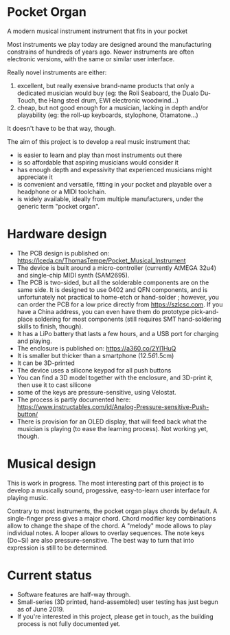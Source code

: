 # Pocket Organ

A modern musical instrument instrument that fits in your pocket

Most instruments we play today are designed around the manufacturing constrains of hundreds of years ago.
Newer instruments are often electronic versions, with the same or similar user interface.

Really novel instruments are either:
1. excellent, but really exensive brand-name products that only a dedicated musician would buy (eg: the Roli Seaboard, the Dualo Du-Touch, the Hang steel drum, EWI electronic woodwind...)
2. cheap, but not good enough for a musician, lacking in depth and/or playability (eg: the roll-up keyboards, stylophone, Otamatone...)

It doesn't have to be that way, though.

The aim of this project is to develop a real music instrument that:
* is easier to learn and play than most instruments out there
* is so affordable that aspiring musicians would consider it
* has enough depth and expessivity that experienced musicians might appreciate it
* is convenient and versatile, fitting in your pocket and playable over a headphone or a MIDI toolchain.
* is widely available, ideally from multiple manufacturers, under the generic term "pocket organ".

# Hardware design

* The PCB design is published on: https://lceda.cn/ThomasTempe/Pocket_Musical_Instrument
 * The device is built around a micro-controller (currently AtMEGA 32u4) and single-chip MIDI synth (SAM2695).
 * The PCB is two-sided, but all the solderable components are on the same side. It is designed to use 0402 and QFN components, and is unfortunately not practical to home-etch or hand-solder ; however, you can order the PCB for a low price directly from https://szlcsc.com. If you have a China address, you can even have them do prototype pick-and-place soldering for most components (still requires SMT hand-soldering skills to finish, though). 
 * It has a LiPo battery that lasts a few hours, and a USB port for charging and playing.
* The enclosure is published on: https://a360.co/2Yl1HuQ
 * It is smaller but thicker than a smartphone (12.5*6*1.5cm)
 * It can be 3D-printed
* The device uses a silicone keypad for all push buttons
 * You can find a 3D model together with the enclosure, and 3D-print it, then use it to cast silicone
 * some of the keys are pressure-sensitive, using Velostat.
 * The process is partly documented here: https://www.instructables.com/id/Analog-Pressure-sensitive-Push-button/
* There is provision for an OLED display, that will feed back what the musician is playing (to ease the learning process). Not working yet, though.

# Musical design

This is work in progress. 
The most interesting part of this project is to develop a musically sound, progessive, easy-to-learn user interface for playing music.

Contrary to most instruments, the pocket organ plays chords by default.
A single-finger press gives a major chord. Chord modifier key combinations allow to change the shape of the chord.
A "melody" mode allows to play individual notes.
A looper allows to overlay sequences.
The note keys (Do~Si) are also pressure-sensitive. The best way to turn that into expression is still to be determined.

# Current status

* Software features are half-way through.
* Small-series (3D printed, hand-assembled) user testing has just begun as of June 2019.
* If you're interested in this project, please get in touch, as the building process is not fully documented yet.
